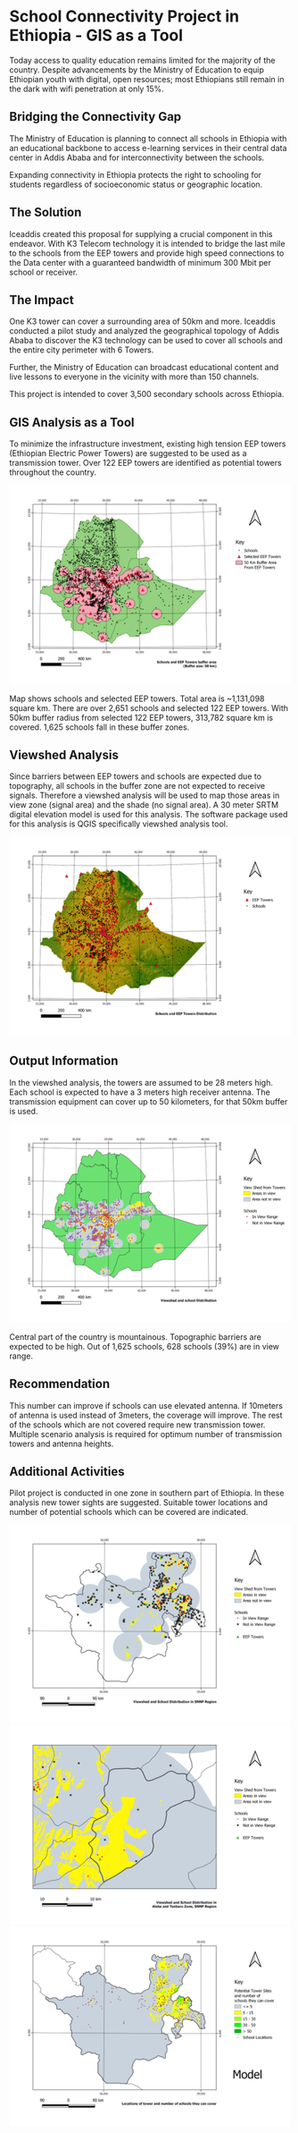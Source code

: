 # School Connectivity Project in Ethiopia - GIS as a Tool

Today access to quality education remains limited for the majority of the country. Despite advancements by the Ministry of Education to equip Ethiopian youth with digital, open resources; most Ethiopians still remain in the dark with wifi penetration at only 15%.

## Bridging the Connectivity Gap


The Ministry of Education is planning to connect all schools in Ethiopia with an educational backbone to access e-learning services in their central data center in Addis Ababa and for interconnectivity between the schools.

Expanding connectivity in Ethiopia protects the right to schooling for students regardless of socioeconomic status or geographic location.

## The Solution

Iceaddis created this proposal for supplying a crucial component in this endeavor. With K3 Telecom technology it is intended to bridge the last mile to the schools from the EEP towers and provide high speed connections to the Data center with a guaranteed bandwidth of minimum 300 Mbit per school or receiver.

## The Impact

One K3 tower can cover a surrounding area of 50km and more. Iceaddis conducted a pilot study and analyzed the geographical topology of Addis Ababa to discover the K3 technology can be used to cover all schools and the entire city perimeter with 6 Towers.

Further, the Ministry of Education can broadcast educational content and live lessons to everyone in the vicinity with more than 150 channels. 

This project is intended to cover 3,500 secondary schools across Ethiopia.

## GIS Analysis as a Tool

To minimize the infrastructure investment, existing high tension EEP towers (Ethiopian Electric Power Towers) are suggested to be used as a transmission tower. Over 122 EEP towers are identified as potential towers throughout the country.

![BufferAreaWithSchools_towers](https://github.com/yafetb/SchoolConnectivityProject_GIS/blob/main/Layout/BufferAreaWithSchools_towers.png)
 
Map shows schools and selected EEP towers. Total area is ~1,131,098 square km. There are over 2,651 schools and selected 122 EEP towers.
With 50km buffer radius from selected 122 EEP towers, 313,782 square km is covered. 1,625 schools fall in these buffer zones.

## Viewshed Analysis

Since barriers between EEP towers and schools are expected due to topography, all schools in the buffer zone are not expected to receive signals. Therefore a viewshed analysis will be used to map those areas in view zone (signal area) and the shade (no signal area). A 30 meter SRTM digital elevation model is used for this analysis. The software package used for this analysis is QGIS specifically viewshed analysis tool.

![SchoolAndTowers](https://github.com/yafetb/SchoolConnectivityProject_GIS/blob/main/Layout/SchoolSRTM.png)
 
## Output Information

In the viewshed analysis, the towers are assumed to be 28 meters high. Each school is expected to have a 3 meters high receiver antenna. The transmission equipment can cover up to 50 kilometers, for that 50km buffer is used.
 
![ViewShed](https://github.com/yafetb/SchoolConnectivityProject_GIS/blob/main/Layout/ViewShed.png)

Central part of the country is mountainous. Topographic barriers are expected to be high. Out of 1,625 schools, 628 schools (39%) are in view range. 

## Recommendation

This number can improve if schools can use elevated antenna. If 10meters of antenna is used instead of 3meters, the coverage will improve. The rest of the schools which are not covered require new transmission tower. Multiple scenario analysis is required for optimum number of transmission towers and antenna heights.

## Additional Activities

Pilot project is conducted in one zone in southern part of Ethiopia. In these analysis new tower sights are suggested. Suitable tower locations and number of potential schools which can be covered are indicated. 

![SNNP Viewshed](https://github.com/yafetb/SchoolConnectivityProject_GIS/blob/main/Layout/Layout_SNNP/1_SNNP_Viewshed.png)
![Alaba Viewshed](https://github.com/yafetb/SchoolConnectivityProject_GIS/blob/main/Layout/Layout_SNNP/2_Alaba_Viewshed.png)
![Model for tower site](https://github.com/yafetb/SchoolConnectivityProject_GIS/blob/main/Layout/Layout_SNNP/3_Model_for_Tower_site%20location.png)

 
 
 

